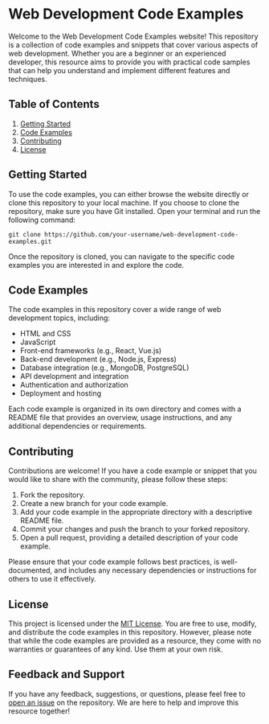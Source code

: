 # Web Development Code Examples

Welcome to the Web Development Code Examples website! This repository is a collection of code examples and snippets that cover various aspects of web development. Whether you are a beginner or an experienced developer, this resource aims to provide you with practical code samples that can help you understand and implement different features and techniques.

## Table of Contents

1. [Getting Started](#getting-started)
2. [Code Examples](#code-examples)
3. [Contributing](#contributing)
4. [License](#license)

## Getting Started

To use the code examples, you can either browse the website directly or clone this repository to your local machine. If you choose to clone the repository, make sure you have Git installed. Open your terminal and run the following command:

```
git clone https://github.com/your-username/web-development-code-examples.git
```

Once the repository is cloned, you can navigate to the specific code examples you are interested in and explore the code.

## Code Examples

The code examples in this repository cover a wide range of web development topics, including:

- HTML and CSS
- JavaScript
- Front-end frameworks (e.g., React, Vue.js)
- Back-end development (e.g., Node.js, Express)
- Database integration (e.g., MongoDB, PostgreSQL)
- API development and integration
- Authentication and authorization
- Deployment and hosting

Each code example is organized in its own directory and comes with a README file that provides an overview, usage instructions, and any additional dependencies or requirements.

## Contributing

Contributions are welcome! If you have a code example or snippet that you would like to share with the community, please follow these steps:

1. Fork the repository.
2. Create a new branch for your code example.
3. Add your code example in the appropriate directory with a descriptive README file.
4. Commit your changes and push the branch to your forked repository.
5. Open a pull request, providing a detailed description of your code example.

Please ensure that your code example follows best practices, is well-documented, and includes any necessary dependencies or instructions for others to use it effectively.

## License

This project is licensed under the [MIT License](LICENSE). You are free to use, modify, and distribute the code examples in this repository. However, please note that while the code examples are provided as a resource, they come with no warranties or guarantees of any kind. Use them at your own risk.

## Feedback and Support

If you have any feedback, suggestions, or questions, please feel free to [open an issue](https://github.com/your-username/web-development-code-examples/issues) on the repository. We are here to help and improve this resource together!
